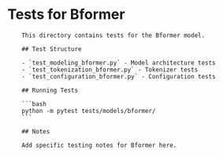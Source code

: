 # Tests for Bformer

        This directory contains tests for the Bformer model.

        ## Test Structure

        - `test_modeling_bformer.py` - Model architecture tests
        - `test_tokenization_bformer.py` - Tokenizer tests
        - `test_configuration_bformer.py` - Configuration tests

        ## Running Tests

        ```bash
        python -m pytest tests/models/bformer/
        ```

        ## Notes

        Add specific testing notes for Bformer here.
        